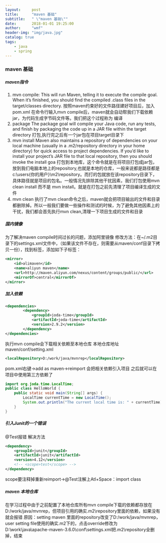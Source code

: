```yaml
---
layout:     post
title:      "maven 基础"
subtitle:   " \"maven 基础\""
date:       2018-01-01 19:25:00
author:     "wmf"
header-img: "img/java.jpg"
catalog: true
tags:
    - java
    - spring
---
```

### maven 基础
##### maven指令
1. mvn compile:
This will run Maven, telling it to execute the compile goal. When it’s finished, you should find the compiled .class files in the target/classes directory.
按照maven约束好的文件路径建好项目后，加入pom.xml 在命令行输入mvn compile后，maven就会自动帮我们下载依赖jar，为代码生成字节码文件等。我们把这个过程称为 编译
2. package
The package goal will compile your Java code, run any tests, and finish by packaging the code up in a JAR file within the target directory
打包,执行完之后有一个jar包在项目target目录下
3. mvn install
Maven also maintains a repository of dependencies on your local machine (usually in a .m2/repository directory in your home directory) for quick access to project dependencies. If you’d like to install your project’s JAR file to that local repository, then you should invoke the install goa
打包到本地库，这个命令就是在将项目打包成jar包，放到我们电脑本地上的repository,也就是本地的仓库，一般来说都是路径都是c:\users\{你的用户}\m2\repository。而打的包就放在该repository目录下，具体路径就是项目的包名。一般情况先排除其他干扰因素，我们打包使用mvn clean install 而不是 mvn install。就是在打包之前先清理了项目编译生成的文件
4. mvn clean
执行了mvn clean命令之后，maven就会把项目输出的文件和目录都删除掉。所以一般我们要做一些操作和测试的时候，为了避免其他因素上的干扰，我们都会首先执行mvn clean,清理一下项目生成的文件和目录
##### 国内镜像
为了解决maven compile时间过长的问题，添加阿里镜像
修改方法：在~/.m2目录下的settings.xml文件中，（如果该文件不存在，则需要从maven/conf目录下拷贝一份），找到标签，添加如下子标签：
```xml
<mirror>
    <id>alimaven</id>
    <name>aliyun maven</name>
    <url>http://maven.aliyun.com/nexus/content/groups/public/</url>
    <mirrorOf>central</mirrorOf>        
</mirror>
```
##### 加入依赖
```xml
<dependencies>
		<dependency>
			<groupId>joda-time</groupId>
			<artifactId>joda-time</artifactId>
			<version>2.9.2</version>
		</dependency>
</dependencies>
```
执行mvn compile会下载相关依赖至本地仓库
本地仓库地址maven/conf/setting.xml
```xml
<localRepository>D:/work/java/mvnrep</localRepository>
```
pom.xml右键->add as maven->reimport
会把相关依赖引入项目
之后就可以在项目中使用第三方依赖了
```java
import org.joda.time.LocalTime;
public class HelloWorld {
    public static void main(String[] args) {
        LocalTime currentTime = new LocalTime();
        System.out.println("The current local time is: " + currentTime);
    }
}
```
##### 引入Junit的一个错误
@Test报错
解决方法
```xml
<dependency>
    <groupId>junit</groupId>
    <artifactId>junit</artifactId>
    <version>4.12</version>
    <!-- <scope>test</scope> -->
</dependency>
```
scope要注释掉重新reimport->@Test注解上Atl+Space：import class
##### maven 本地仓库
在学习过程中由于之前配置了本地仓库所有mvn compile下载的依赖都存放在D:/work/java/mvnrep，但项目引用的确实.m2\repository里面的依赖，如果没有就会报错
原因：setting maven 里面的repository改变了D:/work/java/mvnrep，user setting file使用的确实.m2下的，点击override修改为D:\work\java\apache-maven-3.6.0\conf\settings.xml把.m2\repository全删掉，结束







